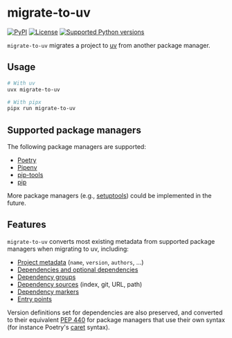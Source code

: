 # migrate-to-uv

[![PyPI](https://img.shields.io/pypi/v/migrate-to-uv.svg)](https://pypi.org/project/migrate-to-uv/)
[![License](https://img.shields.io/pypi/l/migrate-to-uv.svg)](https://pypi.org/project/migrate-to-uv/)
[![Supported Python versions](https://img.shields.io/pypi/pyversions/migrate-to-uv.svg)](https://pypi.org/project/migrate-to-uv/)

`migrate-to-uv` migrates a project to [uv](https://github.com/astral-sh/uv) from another package manager.

## Usage

```bash
# With uv
uvx migrate-to-uv

# With pipx
pipx run migrate-to-uv
```

## Supported package managers

The following package managers are supported:

- [Poetry](https://python-poetry.org/)
- [Pipenv](https://pipenv.pypa.io/en/stable/)
- [pip-tools](https://pip-tools.readthedocs.io/en/stable/)
- [pip](https://pip.pypa.io/en/stable/)

More package managers (e.g., [setuptools](https://setuptools.pypa.io/en/stable/)) could be implemented in the future.

## Features

`migrate-to-uv` converts most existing metadata from supported package managers when migrating to uv, including:

- [Project metadata](https://packaging.python.org/en/latest/guides/writing-pyproject-toml/#writing-pyproject-toml) (`name`, `version`, `authors`, ...)
- [Dependencies and optional dependencies](https://packaging.python.org/en/latest/guides/writing-pyproject-toml/#dependencies-optional-dependencies)
- [Dependency groups](https://peps.python.org/pep-0735/)
- [Dependency sources](https://docs.astral.sh/uv/concepts/projects/dependencies/#dependency-sources) (index, git, URL, path)
- [Dependency markers](https://packaging.python.org/en/latest/specifications/dependency-specifiers/)
- [Entry points](https://packaging.python.org/en/latest/specifications/pyproject-toml/#entry-points)

Version definitions set for dependencies are also preserved, and converted to their
equivalent [PEP 440](https://peps.python.org/pep-0440/) for package managers that use their own syntax (for instance
Poetry's [caret](https://python-poetry.org/docs/dependency-specification/#caret-requirements) syntax).
